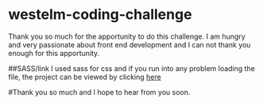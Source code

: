 # westelm-coding-challenge
Thank you so much for the apportunity to do this challenge. I am hungry and very passionate about front end development
and I can not thank you enough for this apportunity.

##SASS/link
I used sass for css and if you run into any problem loading the file,
the project can be viewed by clicking <a href="https://georgestcm.github.io/westelm-coding-challenge/">here</a>

#Thank you so much and I hope to hear from you soon.
